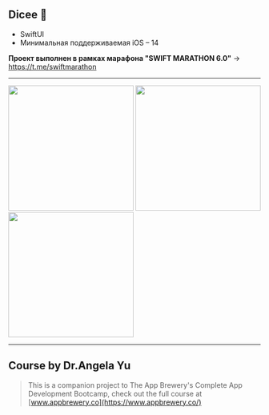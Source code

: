 ## Dicee 🎲

* SwiftUI
* Минимальная поддерживаемая iOS – 14

**Проект выполнен в рамках марафона "SWIFT MARATHON 6.0"** -> https://t.me/swiftmarathon

---
<p>
<img src="https://user-images.githubusercontent.com/86955276/226142762-ce9c336a-9bc1-4078-b4a5-33098a5ac919.png" width="250">
<img src="https://user-images.githubusercontent.com/86955276/226142769-24abb3c6-f21e-4cd2-bb81-c149e0910da1.png" width="250">
<img src="https://user-images.githubusercontent.com/86955276/226142775-344ef2f6-ebda-416f-803f-97ceb36518ec.png" width="250">
</p>

---
  ## Course by Dr.Angela Yu

>This is a companion project to The App Brewery's Complete App Development Bootcamp, check out the full course at [www.appbrewery.co](https://www.appbrewery.co/)

